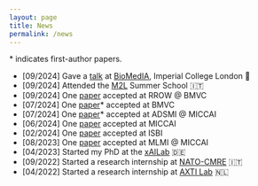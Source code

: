 ```yaml
---
layout: page
title: News
permalink: /news
---
```


\* indicates first-author papers.

* [09/2024] Gave a [talk](https://docs.google.com/presentation/d/1D6EKwM8ugd7WRPm-e_CuzmYyGrUt4wW8ROtWS8iHpfg/edit?usp=sharing) at [BioMedIA](https://biomedia.doc.ic.ac.uk/), Imperial College London 🏴󠁧󠁢󠁥󠁮󠁧󠁿
* [09/2024] Attended the [M2L](https://www.m2lschool.org/) Summer School 🇮🇹
* [09/2024] One [paper](https://arxiv.org/abs/2409.12276) accepted at RROW @ BMVC
* [07/2024] One [paper](https://arxiv.org/abs/2408.00639)\* accepted at BMVC
* [07/2024] One [paper](https://arxiv.org/pdf/2406.17536)\* accepted at ADSMI @ MICCAI
* [06/2024] One [paper](https://arxiv.org/abs/2407.02900) accepted at MICCAI
* [02/2024] One [paper](https://arxiv.org/abs/2402.12500) accepted at ISBI
* [08/2023] One [paper](https://arxiv.org/abs/2308.15507) accepted at MLMI @ MICCAI
* [04/2023] Started my PhD at the [xAILab](https://www.uni-bamberg.de/en/ai/chair-of-explainable-machine-learning/team/) 🇩🇪
* [09/2022] Started a research internship at [NATO-CMRE](https://www.cmre.nato.int/) 🇮🇹
* [04/2022] Started a research internship at [AXTI Lab](https://axti.radboudimaging.nl/) 🇳🇱